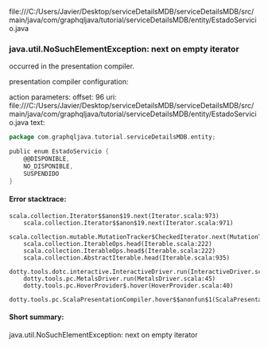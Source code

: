 file:///C:/Users/Javier/Desktop/serviceDetailsMDB/serviceDetailsMDB/src/main/java/com/graphqljava/tutorial/serviceDetailsMDB/entity/EstadoServicio.java
### java.util.NoSuchElementException: next on empty iterator

occurred in the presentation compiler.

presentation compiler configuration:


action parameters:
offset: 96
uri: file:///C:/Users/Javier/Desktop/serviceDetailsMDB/serviceDetailsMDB/src/main/java/com/graphqljava/tutorial/serviceDetailsMDB/entity/EstadoServicio.java
text:
```scala
package com.graphqljava.tutorial.serviceDetailsMDB.entity;

public enum EstadoServicio {
    @@DISPONIBLE,
    NO_DISPONIBLE,
    SUSPENDIDO
}


```



#### Error stacktrace:

```
scala.collection.Iterator$$anon$19.next(Iterator.scala:973)
	scala.collection.Iterator$$anon$19.next(Iterator.scala:971)
	scala.collection.mutable.MutationTracker$CheckedIterator.next(MutationTracker.scala:76)
	scala.collection.IterableOps.head(Iterable.scala:222)
	scala.collection.IterableOps.head$(Iterable.scala:222)
	scala.collection.AbstractIterable.head(Iterable.scala:935)
	dotty.tools.dotc.interactive.InteractiveDriver.run(InteractiveDriver.scala:164)
	dotty.tools.pc.MetalsDriver.run(MetalsDriver.scala:45)
	dotty.tools.pc.HoverProvider$.hover(HoverProvider.scala:40)
	dotty.tools.pc.ScalaPresentationCompiler.hover$$anonfun$1(ScalaPresentationCompiler.scala:376)
```
#### Short summary: 

java.util.NoSuchElementException: next on empty iterator